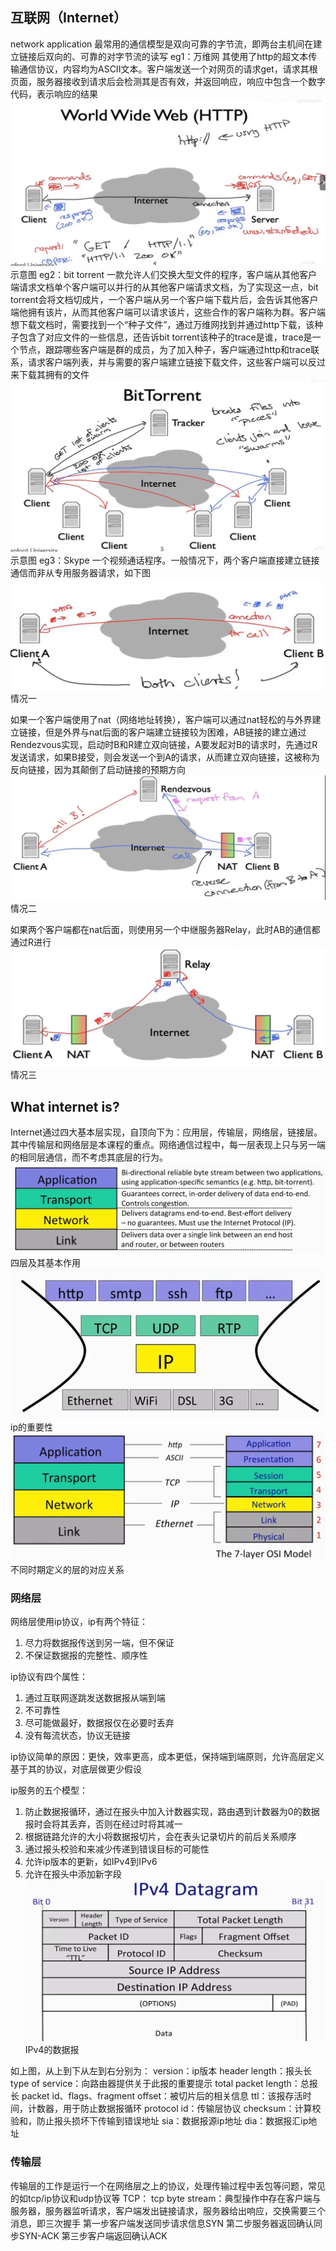 ## 互联网（Internet）
network application
最常用的通信模型是双向可靠的字节流，即两台主机间在建立链接后双向的、可靠的对字节流的读写
eg1：万维网
其使用了http的超文本传输通信协议，内容均为ASCII文本。客户端发送一个对网页的请求get，请求其根页面，服务器接收到请求后会检测其是否有效，并返回响应，响应中包含一个数字代码，表示响应的结果
![示意图](/imgs/2025-06-28/lTwR2uCad48xJq7N.png)示意图
eg2：bit torrent
一款允许人们交换大型文件的程序，客户端从其他客户端请求文档单个客户端可以并行的从其他客户端请求文档，为了实现这一点，bit torrent会将文档切成片，一个客户端从另一个客户端下载片后，会告诉其他客户端他拥有该片，从而其他客户端可以请求该片，这些合作的客户端称为群。客户端想下载文档时，需要找到一个“种子文件”，通过万维网找到并通过http下载，该种子包含了对应文件的一些信息，还告诉bit torrent该种子的trace是谁，trace是一个节点，跟踪哪些客户端是群的成员，为了加入种子，客户端通过http和trace联系，请求客户端列表，并与需要的客户端建立链接下载文件，这些客户端可以反过来下载其拥有的文件![输入图片说明](/imgs/2025-06-28/EDjLhI0IqyHiKTZl.png)示意图
eg3：Skype
一个视频通话程序。一般情况下，两个客户端直接建立链接通信而非从专用服务器请求，如下图![输入图片说明](/imgs/2025-06-28/zh2B4EbJclsz06Kl.png)情况一

如果一个客户端使用了nat（网络地址转换），客户端可以通过nat轻松的与外界建立链接，但是外界与nat后面的客户端建立链接较为困难，AB链接的建立通过Rendezvous实现，启动时B和R建立双向链接，A要发起对B的请求时，先通过R发送请求，如果B接受，则会发送一个到A的请求，从而建立双向链接，这被称为反向链接，因为其颠倒了启动链接的预期方向![输入图片说明](/imgs/2025-06-28/RbIt6jx7ruIfpcu7.png)情况二

如果两个客户端都在nat后面，则使用另一个中继服务器Relay，此时AB的通信都通过R进行
![输入图片说明](/imgs/2025-06-28/gWSBUO9xmsyjRgvR.png)情况三

## What internet is?
Internet通过四大基本层实现，自顶向下为：应用层，传输层，网络层，链接层。其中传输层和网络层是本课程的重点。网络通信过程中，每一层表现上只与另一端的相同层通信，而不考虑其底层的行为。![输入图片说明](/imgs/2025-06-28/K73I51roUpjp1YVx.png)四层及其基本作用
![输入图片说明](/imgs/2025-06-28/vwJAPyZSraEVCbYW.png)ip的重要性
![输入图片说明](/imgs/2025-06-28/e0c8PKplYmKJXbQf.png)不同时期定义的层的对应关系

### 网络层
网络层使用ip协议，ip有两个特征：
1. 尽力将数据报传送到另一端，但不保证
2. 不保证数据报的完整性、顺序性

ip协议有四个属性：
1. 通过互联网逐跳发送数据报从端到端
4. 不可靠性
5. 尽可能做最好，数据报仅在必要时丢弃
6. 没有每流状态，协议无链接

ip协议简单的原因：更快，效率更高，成本更低，保持端到端原则，允许高层定义基于其的协议，对底层做更少假设

ip服务的五个模型：
1. 防止数据报循环，通过在报头中加入计数器实现，路由遇到计数器为0的数据报时会将其丢弃，否则在经过时将其减一
2. 根据链路允许的大小将数据报切片，会在表头记录切片的前后关系顺序
3. 通过报头校验和来减少传递到错误目标的可能性
4. 允许ip版本的更新，如IPv4到IPv6
5. 允许在报头中添加新字段
![输入图片说明](/imgs/2025-06-28/0iEQHWU2wAumbq0Z.png)IPv4的数据报

如上图，从上到下从左到右分别为：
version：ip版本
header length：报头长
type of service：向路由器提供关于此报的重要提示
total packet length：总报长
packet id、flags、fragment offset：被切片后的相关信息
ttl：该报存活时间，计数器，用于防止数据报循环
protocol id：传输层协议
checksum：计算校验和，防止报头损坏下传输到错误地址
sia：数据报源ip地址
dia：数据报汇ip地址

### 传输层
传输层的工作是运行一个在网络层之上的协议，处理传输过程中丢包等问题，常见的如tcp/ip协议和udp协议等
TCP：
tcp byte stream：典型操作中存在客户端与服务器，服务器监听请求，客户端发出链接请求，服务器给出响应，交换需要三个消息，即三次握手
第一步客户端发送同步请求信息SYN
第二步服务器返回确认同步SYN-ACK
第三步客户端返回确认ACK

<!--stackedit_data:
eyJoaXN0b3J5IjpbNzQzMzI0MTg0LC05NTg4OTA2MywtNjgwMD
UxODM4XX0=
-->